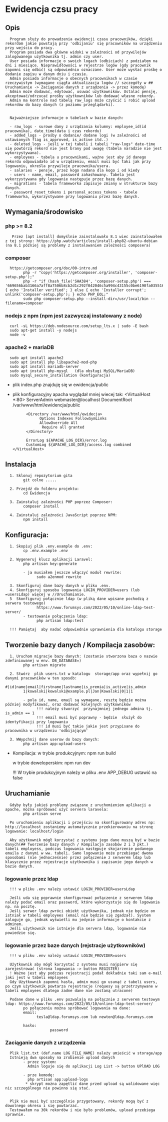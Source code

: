 
# Ewidencja czsu pracy

## Opis 

      Program służy do prowadzenia ewidencji czasu pracowników, dzięki rekordom jakie powstają przy 'odbijaniu' się pracowników na urządzeniu przy wejściu do pracy.
      Program posiada dwa główne widoki w zależności od przywilejów zalogowanego użytkownika tj. admin czy user.
      User posiada informacje o swoich logach (odbiciach) z podziałem na dni i miesiące. Nieprawidłowości w rejestrze logów (gdy pracownik zapomni się odbić) są odpowiednio oznaczane. User może wysłać prośbę o dodanie zapisu w danym dniu i czasie.
      Admin posiada informacje o obecnych pracownikach w czasie rzeczywistym (wymagane ciągła aktualizacja logów // szczegóły w ## Uruchamianie -> Zaciąganie danych z urządzenia -> przez komodę)
      Admin może dodawać, edytować, usuwać użytkowników. Ustalać pensję, akceptować/odrzucać prośby użytkowników lub dodawać własne rekordy.
      Admin ma kontrole nad tabelą raw_logs może czyścić i robić upload rekordów do bazy danych (z poziomu przeglądarki).


      Najważniejsze informacje o tabelach w bazie danych:

      - raw_logs - surowe dany z urządzania kolumny: employee_id(id pracownika), date_time(data i czas rekordu)
      - added_logs - prośby o dodanie/ dodane logi (w zależności od ustawionych flag is_approved, is_active itd..) 
      - deleted_logs - jeśli w tej tabeli i tabeli "raw-logs" date-time się powtórzą rekord nie jest brany pod uwagę (tabela naradzie nie jest wykorzystywana).
      - employees - tabela u pracownikami, ważne jest aby id danego rekordu odpowiadało id w urządzeniu, email musi być taki jak przy logowaniu, określa przywileje pracownika/usera.
      - salaries - pensje, przez kogo nadana dla kogo i od kiedy
      - users - name, email, password zahashowany. Tabela jest wykorzystywana gdy logowanie następuje przez bazę danych.
      - migrations - tabela frameworka zapisuje zmiany w strukturze bazy danych.
      - password_reset_tokens i personal_access_tokens - tabele frameworka, wykorzystywane przy logowaniu przez bazę danych.


## Wymagania/środowisko

### php >= 8.2
       Przez [apt install] domyślnie zainstalowało 8.1 wiec zainstalowałem z tej strony: https://php.watch/articles/install-php82-ubuntu-debian (na 8.1 później są problemy z instalowaniem zależności composera)
### composer
      https://getcomposer.org/doc/00-intro.md
            php -r "copy('https://getcomposer.org/installer', 'composer-setup.php');"
            php -r "if (hash_file('SHA384', 'composer-setup.php') === '669656bab3166a7aff8a7506b8cb2d1c292f042046c5a994c43155c0be6190fa0355160742ab2e1c88d40d5be660b410') { echo 'Installer verified'; } else { echo 'Installer corrupt'; unlink('composer-setup.php'); } echo PHP_EOL;"
            sudo php composer-setup.php --install-dir=/usr/local/bin --filename=composer
### nodejs z npm (npm jest zazwyczaj instalowany z node)
      curl -sL https://deb.nodesource.com/setup_lts.x | sudo -E bash
      sudo apt-get install -y nodejs
      node -v
### apache2 + mariaDB
      sudo apt install apache2
      sudo apt install php libapache2-mod-php
      sudo apt install mariadb-server
      sudo apt install php-mysql   (dla obsługi MySQL/MariaDB)
      sudo mysql_secure_installation (konfiguracja)

- plik index.php znajduję się w ewidencja/public 

- plik konfiguracyjny apacha wyglądał mniej wiecej tak: 
      <VirtualHost *:80>
            ServerAdmin webmaster@localhost
            DocumentRoot /var/www/html/ewidencja/public

            <Directory /var/www/html/ewidecja>
                  Options Indexes FollowSymLinks
                  AllowOverride All
                   Require all granted
            </Directory>

            ErrorLog ${APACHE_LOG_DIR}/error.log
            CustomLog ${APACHE_LOG_DIR}/access.log combined
      </VirtualHost>

## Instalacja
      1. Sklonuj repozytorium gita
            git colne .....

      2. Przejdź do folderu projektu:
            cd Ewidencja

      3. Zainstaluj zależności PHP poprzez Composer:
            composer install
      
      4. Zainstaluj zależności JavaScript poprzez NPM:
            npm install

## Konfiguracja:  

      1. Skopiuj plik .env.example do .env:
            cp .env.example .env

      2. Wygeneruj klucz aplikacji Laravel:
            php artisan key:generate

            - ja musiałem jeszcze włączyć moduł rewrite:
                  sudo a2enmod rewrite
      
      3. Skonfiguruj dane bazy danych w pliku .env.
      4. Skonfiguruj sposobu logowania LOGIN_PROVIDER=users (lub =usersLdap) więcej w //Uruchamianie. 
      5  Skonfiguruj połącznie ldap (w pliką dane wpisane pochodzą z serwera testowego) 
                  https://www.forumsys.com/2022/05/10/online-ldap-test-server/
            - testowanie połączenia ldap:
                  php artisan ldap:test

      !!! Pamiętaj  aby nadać odpowiednie uprawnienia dla katalogu storage

## Tworzenie bazy danych / Kompilacja zasobów:
      1. Uruchom migracje bazy danych: (zostanie stworzona baza o nazwie zdefiniowanej w env. DB_DATABASE=)
            php artisan migrate
      
      2. Stwórz  plik users.txt w katalogu  storage/app oraz wypełnij go danymi pracowników w ten sposób:
            #|id|name|email|firstname|lastname|is_premia|is_active|is_admin
            1|kowalski|kowalski@example.pl|Jan|Kowalski|0|1|1

            - pola id, name, email są wymagane, resztę będzie można później modyfikować, oraz dodawać kolejnych użytkowników 
                  !!! należy stworzyć  przynajmniej jednego admina tj. is_admin == 1
                  !!! email musi być poprawny - będzie  służył do identyfikacji przy logowaniu 
                  !!! id musi być takie jakie jest przypisane do pracownika w urządzeniu 'odbijającym'
            
      3. WWypchnij dane userow do bazy danych: 
            php artisan app:upload-users

 - Kompilacja:
      w trybie produkcyjnym: 
            npm run build

      w trybie deweloperskim:
            npm run dev
      
      !!! W trybie produkcyjnym należy w pliku .env APP_DEBUG ustawić na false

## Uruchamianie

      Gdyby były jakieś problemy związane z uruchomieniem aplikacji a apache, można spróbować użyć servera laravela:
            php artisan serve
      
      Po uruchomieniu aplikacji i przejściu na skonfigurowany adres np: http://localhost zostaniemy automatycznie przekierowaniu na stronę logowanie: localhost/login

      Aby użytkownik mógł korzystać z systemu jego dane muszą być w bazie danych(## Tworzenie bazy danych / Kompilacja zasobów 2 i 3 pkt.) tabeli employess, podczas logowania następuje skojarzenie podanego emaila z danymi w ww. tabeli. Samo logowanie może przebiegać dwoma sposobami (nie jednocześnie) przez połączenie z serwerem ldap lub klasycznie przez rejestracje użytkownika i zapisanie jego danych w bazie danych.


### logowanie przez ldap
      !!! w pliku .env należy ustawić LOGIN_PROVIDER=usersLdap

      Jeśli uda się poprawnie skonfigurować połączenie z serwerem ldap należy podać email oraz password, które wykorzystuje się do logowania np. na pocztę.
      Jeśli serwer ldap zwróci obiekt użytkownika, jednak nie będzie on istniał w tabeli employees (email nie będzie się zgadzał). System zaloguje go, jednak wyświetli mu jedynie informacje o kontakcie z adminem.
      Jeśli użytkownik nie istnieje dla servera ldap, logowanie nie powiedzie się.


### logowanie przez baze danych (rejstracje użytkowników) 
      !!! w pliku .env należy ustawić LOGIN_PROVIDER=users

      Użytkownik aby mógł korzystać z systemu musi najpierw się zarejestrować (strona logowania -> button REGISTER)
      ! Ważne jest aby podczas rejestracji podał dokładnie taki sam e-mail jaki jest w tabeli employees
      Gdy Użytkownik zapomni hasła, admin musi go usunąć z tabeli users, po czym użytkownik powtarza rejestracje (requesy są przetrzymywane w tabeli employees dlatego żadne dane nie zostaną utracone)

      Podane dane w pliku .env pozwalają na połącznie z serverem testowym ldap: https://www.forumsys.com/2022/05/10/online-ldap-test-server/
            po połączeniu można spróbować logowania na dane: 
            email:
                  tesla@ldap.forumsys.com lub newton@ldap.forumsys.com

            hasło:
                        password 


### Zaciąganie danych z urządzenia 
      Plik list.txt (def.name LOG_FILE_NAME) należy umieścić w storage/app
      Istnieją dwa sposoby na zrobienie upload danych
            - przez system:
              Admin loguje się do aplikacji Log List -> button UPlOAD LOG

            - prze komodę:
              php artisan app:upload-logs
             * skrypt można zapętlić dane przed upload są walidowane więc nic szczególnego nie powinno się stać. 


      Plik nie musi być szczególnie przygotowany, rekordy mogą być z dowolnego okresu i się powtarzać.
      Testowałem na 30k rekordów i nie było problemów, upload przebiega sprawnie.
